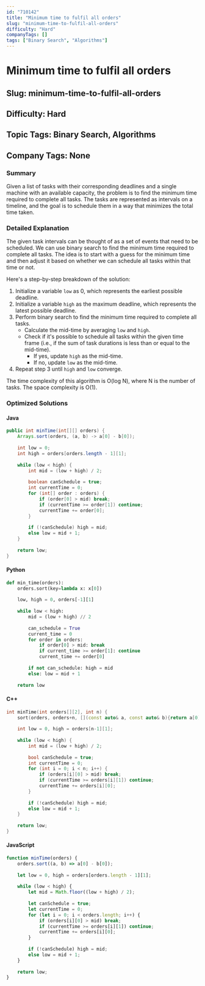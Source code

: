 ```yaml
---
id: "710142"
title: "Minimum time to fulfil all orders"
slug: "minimum-time-to-fulfil-all-orders"
difficulty: "Hard"
companyTags: []
tags: ["Binary Search", "Algorithms"]
---
```


# Minimum time to fulfil all orders
## Slug: minimum-time-to-fulfil-all-orders
## Difficulty: Hard
## Topic Tags: Binary Search, Algorithms
## Company Tags: None

### Summary
Given a list of tasks with their corresponding deadlines and a single machine with an available capacity, the problem is to find the minimum time required to complete all tasks. The tasks are represented as intervals on a timeline, and the goal is to schedule them in a way that minimizes the total time taken.

### Detailed Explanation

The given task intervals can be thought of as a set of events that need to be scheduled. We can use binary search to find the minimum time required to complete all tasks. The idea is to start with a guess for the minimum time and then adjust it based on whether we can schedule all tasks within that time or not.

Here's a step-by-step breakdown of the solution:

1. Initialize a variable `low` as 0, which represents the earliest possible deadline.
2. Initialize a variable `high` as the maximum deadline, which represents the latest possible deadline.
3. Perform binary search to find the minimum time required to complete all tasks.
   * Calculate the mid-time by averaging `low` and `high`.
   * Check if it's possible to schedule all tasks within the given time frame (i.e., if the sum of task durations is less than or equal to the mid-time).
     - If yes, update `high` as the mid-time.
     - If no, update `low` as the mid-time.
4. Repeat step 3 until `high` and `low` converge.

The time complexity of this algorithm is O(log N), where N is the number of tasks. The space complexity is O(1).

### Optimized Solutions

#### Java
```java
public int minTime(int[][] orders) {
    Arrays.sort(orders, (a, b) -> a[0] - b[0]);
    
    int low = 0;
    int high = orders[orders.length - 1][1];
    
    while (low < high) {
        int mid = (low + high) / 2;
        
        boolean canSchedule = true;
        int currentTime = 0;
        for (int[] order : orders) {
            if (order[0] > mid) break;
            if (currentTime >= order[1]) continue;
            currentTime += order[0];
        }
        
        if (!canSchedule) high = mid;
        else low = mid + 1;
    }
    
    return low;
}
```

#### Python
```python
def min_time(orders):
    orders.sort(key=lambda x: x[0])
    
    low, high = 0, orders[-1][1]
    
    while low < high:
        mid = (low + high) // 2
        
        can_schedule = True
        current_time = 0
        for order in orders:
            if order[0] > mid: break
            if current_time >= order[1]: continue
            current_time += order[0]
        
        if not can_schedule: high = mid
        else: low = mid + 1
    
    return low
```

#### C++
```cpp
int minTime(int orders[][2], int n) {
    sort(orders, orders+n, [](const auto& a, const auto& b){return a[0] < b[0];});
    
    int low = 0, high = orders[n-1][1];
    
    while (low < high) {
        int mid = (low + high) / 2;
        
        bool canSchedule = true;
        int currentTime = 0;
        for (int i = 0; i < n; i++) {
            if (orders[i][0] > mid) break;
            if (currentTime >= orders[i][1]) continue;
            currentTime += orders[i][0];
        }
        
        if (!canSchedule) high = mid;
        else low = mid + 1;
    }
    
    return low;
}
```

#### JavaScript
```javascript
function minTime(orders) {
    orders.sort((a, b) => a[0] - b[0]);
    
    let low = 0, high = orders[orders.length - 1][1];
    
    while (low < high) {
        let mid = Math.floor((low + high) / 2);
        
        let canSchedule = true;
        let currentTime = 0;
        for (let i = 0; i < orders.length; i++) {
            if (orders[i][0] > mid) break;
            if (currentTime >= orders[i][1]) continue;
            currentTime += orders[i][0];
        }
        
        if (!canSchedule) high = mid;
        else low = mid + 1;
    }
    
    return low;
}
```